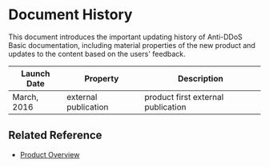 # Document History

This document introduces the important updating history of Anti-DDoS Basic documentation, including material properties of the new product and updates to the content based on the users' feedback.

|Launch Date|Property|Description|
|-|-|-|
|March, 2016|external publication|product first external publication|

## Related Reference

- [Product Overview](https://github.com/jdcloudcom/cn/blob/edit/documentation/Cloud-Security/Basic-Anti-DDoS/Introduction/What-Is-Basic-Anti-DDoS.md)
